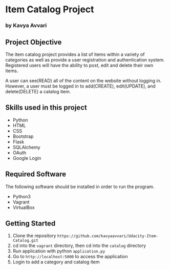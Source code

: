 # Item Catalog Project

### by Kavya Avvari

## Project Objective

The item catalog project provides a list of items within a variety of categories as well as provide a user registration and authentication system. Registered users will have the ability to post, edit and delete their own items.

A user can see(READ) all of the content on the website without logging in. However, a user must be logged in to add(CREATE), edit(UPDATE), and delete(DELETE) a catalog item.

## Skills used in this project
* Python
* HTML
* CSS
* Bootstrap
* Flask
* SQLAlchemy
* OAuth
* Google Login

## Required Software
The following software should be installed in order to run the program.
* Python3
* Vagrant
* VirtualBox

## Getting Started
1. Clone the repository ```https://github.com/kavyaavvari/Udacity-Item-Catalog.git``` 
2. cd into the ```vagrant``` directory, then cd into the ```catalog``` directory
3. Run application with python ```application.py```
4. Go to ```http://localhost:5000``` to access the application
5. Login to add a category and catalog item
